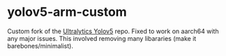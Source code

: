 # yolov5-arm-custom

Custom fork of the [Ultralytics Yolov5](https://github.com/ultralytics/yolov5) repo. Fixed to work on aarch64 with any major issues. This involved removing many libararies (make it barebones/minimalist). 

